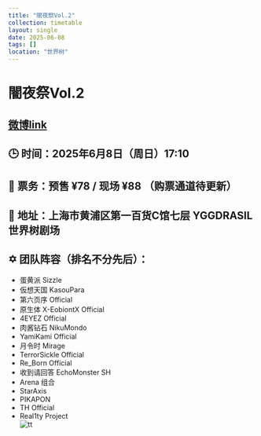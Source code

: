 ```yaml
---
title: "闇夜祭Vol.2"
collection: timetable
layout: single
date: 2025-06-08
tags: []
location: "世界树"
---
```


# 闇夜祭Vol.2
## [微博link](https://weibo.com/7938230538/PuFM5cU8v)
## 🕒 时间：2025年6月8日（周日）17:10  
## 🎫 票务：预售 ¥78 / 现场 ¥88 （购票通道待更新）  
## 📍 地址：上海市黄浦区第一百货C馆七层 YGGDRASIL 世界树剧场  
## ✡️ 团队阵容（排名不分先后）：  
- 蛋黄派 Sizzle  
- 仮想天国 KasouPara  
- 第六页序 Official  
- 原生体 X-EobiontX Official  
- 4EYEZ Official  
- 肉酱钻石 NikuMondo  
- YamiKami Official  
- 月令时 Mirage  
- TerrorSickle Official  
- Re_Born Official  
- 收到请回答 EchoMonster SH  
- Arena 组合  
- StarAxis  
- PIKAPON  
- TH Official  
- Real1ty Project  
![tt](/timetable/2025/06/08/1.jpg)
